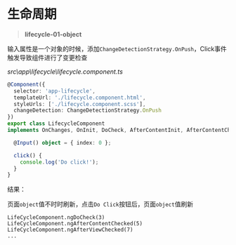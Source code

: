 # 生命周期

> **lifecycle-01-object**

输入属性是一个对象的时候，添加`ChangeDetectionStrategy.OnPush`，Click事件触发导致组件进行了变更检查

*src\app\lifecycle\lifecycle.component.ts*

```typescript
@Component({
  selector: 'app-lifecycle',
  templateUrl: './lifecycle.component.html',
  styleUrls: ['./lifecycle.component.scss'],
  changeDetection: ChangeDetectionStrategy.OnPush
})
export class LifecycleComponent
implements OnChanges, OnInit, DoCheck, AfterContentInit, AfterContentChecked, AfterViewInit, AfterViewChecked, OnDestroy {

  @Input() object = { index: 0 };

  click() {
    console.log('Do click!');
  }
}
```

结果：


页面`object`值不时时刷新，点击`Do Click`按钮后，页面`object`值刷新

```
LifeCycleComponent.ngDoCheck(3)
LifeCycleComponent.ngAfterContentChecked(5)
LifeCycleComponent.ngAfterViewChecked(7)
...
```

